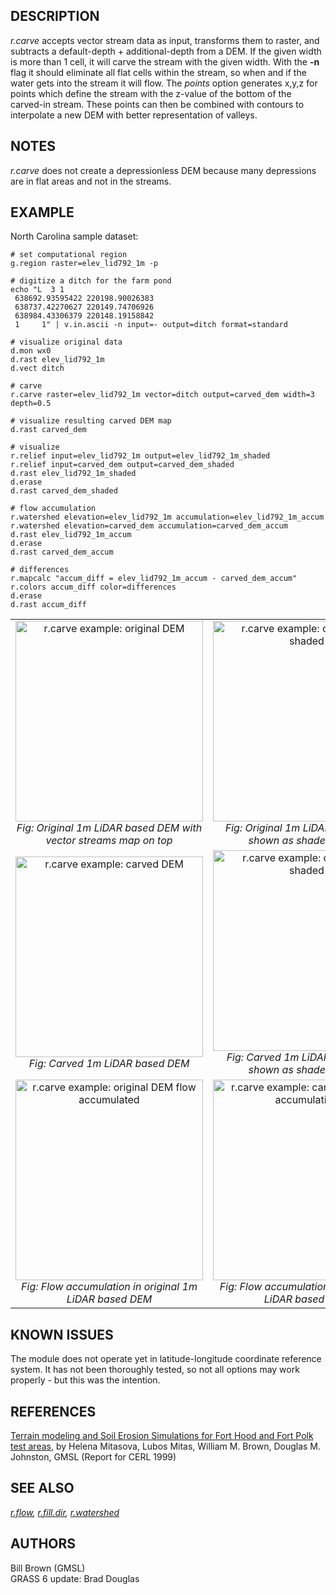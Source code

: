## DESCRIPTION

*r.carve* accepts vector stream data as input, transforms them to
raster, and subtracts a default-depth + additional-depth from a DEM. If
the given width is more than 1 cell, it will carve the stream with the
given width. With the **-n** flag it should eliminate all flat cells
within the stream, so when and if the water gets into the stream it will
flow. The *points* option generates x,y,z for points which define the
stream with the z-value of the bottom of the carved-in stream. These
points can then be combined with contours to interpolate a new DEM with
better representation of valleys.

## NOTES

*r.carve* does not create a depressionless DEM because many depressions
are in flat areas and not in the streams.

## EXAMPLE

North Carolina sample dataset:

```shell
# set computational region
g.region raster=elev_lid792_1m -p

# digitize a ditch for the farm pond
echo "L  3 1
 638692.93595422 220198.90026383
 638737.42270627 220149.74706926
 638984.43306379 220148.19158842
 1     1" | v.in.ascii -n input=- output=ditch format=standard

# visualize original data
d.mon wx0
d.rast elev_lid792_1m
d.vect ditch

# carve
r.carve raster=elev_lid792_1m vector=ditch output=carved_dem width=3 depth=0.5

# visualize resulting carved DEM map
d.rast carved_dem

# visualize
r.relief input=elev_lid792_1m output=elev_lid792_1m_shaded
r.relief input=carved_dem output=carved_dem_shaded
d.rast elev_lid792_1m_shaded
d.erase
d.rast carved_dem_shaded

# flow accumulation
r.watershed elevation=elev_lid792_1m accumulation=elev_lid792_1m_accum
r.watershed elevation=carved_dem accumulation=carved_dem_accum
d.rast elev_lid792_1m_accum
d.erase
d.rast carved_dem_accum

# differences
r.mapcalc "accum_diff = elev_lid792_1m_accum - carved_dem_accum"
r.colors accum_diff color=differences
d.erase
d.rast accum_diff
```

<table data-border="1">
<colgroup>
<col style="width: 50%" />
<col style="width: 50%" />
</colgroup>
<tbody>
<tr class="odd">
<td style="text-align: center;"><a href="r_carve_dem_orig.png"><img
src="r_carve_dem_orig.png" data-border="0" width="300" height="321"
alt="r.carve example: original DEM" /></a><br />
<em>Fig: Original 1m LiDAR based DEM with vector streams map on
top</em></td>
<td style="text-align: center;"><a
href="r_carve_dem_orig_shaded.png"><img
src="r_carve_dem_orig_shaded.png" data-border="0" width="300"
height="321" alt="r.carve example: original DEM shaded" /></a><br />
<em>Fig: Original 1m LiDAR based DEM shown as shaded terrain</em></td>
</tr>
<tr class="even">
<td style="text-align: center;"><a href="r_carve_dem_carved.png"><img
src="r_carve_dem_carved.png" data-border="0" width="300" height="321"
alt="r.carve example: carved DEM" /></a><br />
<em>Fig: Carved 1m LiDAR based DEM</em></td>
<td style="text-align: center;"><a
href="r_carve_dem_carved_shaded.png"><img
src="r_carve_dem_carved_shaded.png" data-border="0" width="300"
height="321" alt="r.carve example: carved DEM shaded" /></a><br />
<em>Fig: Carved 1m LiDAR based DEM shown as shaded terrain</em></td>
</tr>
<tr class="odd">
<td style="text-align: center;"><a
href="r_carve_dem_orig_accum.png"><img src="r_carve_dem_orig_accum.png"
data-border="0" width="300" height="321"
alt="r.carve example: original DEM flow accumulated" /></a><br />
<em>Fig: Flow accumulation in original 1m LiDAR based DEM</em></td>
<td style="text-align: center;"><a
href="r_carve_dem_carved_accum.png"><img
src="r_carve_dem_carved_accum.png" data-border="0" width="300"
height="321"
alt="r.carve example: carved DEM flow accumulation" /></a><br />
<em>Fig: Flow accumulation in carved 1m LiDAR based DEM</em></td>
</tr>
</tbody>
</table>

## KNOWN ISSUES

The module does not operate yet in latitude-longitude coordinate
reference system. It has not been thoroughly tested, so not all options
may work properly - but this was the intention.

## REFERENCES

[Terrain modeling and Soil Erosion Simulations for Fort Hood and Fort
Polk test
areas](https://web.archive.org/web/20240310015553/http://fatra.cnr.ncsu.edu/~hmitaso/gmslab/reports/cerl99/rep99.html),
by Helena Mitasova, Lubos Mitas, William M. Brown, Douglas M. Johnston,
GMSL (Report for CERL 1999)

## SEE ALSO

*[r.flow](r.flow.md), [r.fill.dir](r.fill.dir.md),
[r.watershed](r.watershed.md)*

## AUTHORS

Bill Brown (GMSL)  
GRASS 6 update: Brad Douglas
